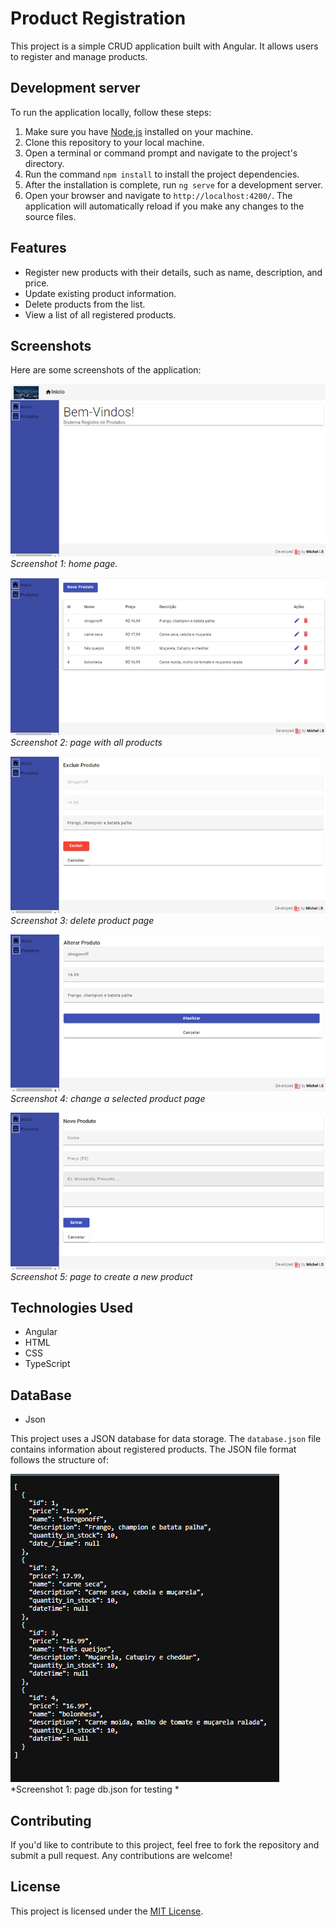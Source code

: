 # Product Registration

This project is a simple CRUD application built with Angular. It allows users to register and manage products. 

## Development server

To run the application locally, follow these steps:

1. Make sure you have [Node.js](https://nodejs.org) installed on your machine.
2. Clone this repository to your local machine.
3. Open a terminal or command prompt and navigate to the project's directory.
4. Run the command `npm install` to install the project dependencies.
5. After the installation is complete, run `ng serve` for a development server.
6. Open your browser and navigate to `http://localhost:4200/`. The application will automatically reload if you make any changes to the source files.

## Features

- Register new products with their details, such as name, description, and price.
- Update existing product information.
- Delete products from the list.
- View a list of all registered products.

## Screenshots

Here are some screenshots of the application:

![Product List](/screenshots/home-crud.png)
*Screenshot 1: home page.*

![Product Details](/screenshots/produtos-crud.png)
*Screenshot 2: page with all products*

![Product Details](/screenshots/excluir-produto-crud.png)
*Screenshot 3: delete product page*

![Product Details](/screenshots/alterar-produto-crud.png)
*Screenshot 4: change a selected product page*

![Product Details](/screenshots/novo-produto-crud.png)
*Screenshot 5: page to create a new product*


## Technologies Used

- Angular
- HTML
- CSS
- TypeScript

## DataBase

- Json

This project uses a JSON database for data storage. The `database.json` file contains information about registered products. The JSON file format follows the structure of:

![db.json Details](/screenshots/db.json-crud.png)
*Screenshot 1: page db.json for testing *

## Contributing

If you'd like to contribute to this project, feel free to fork the repository and submit a pull request. Any contributions are welcome!

## License

This project is licensed under the [MIT License](LICENSE).
